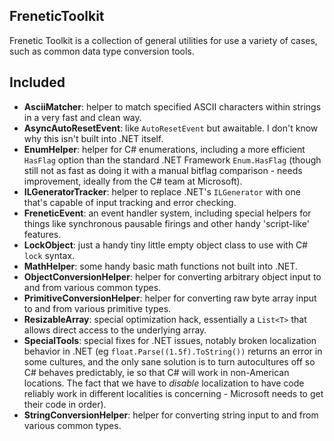 FreneticToolkit
---------------

Frenetic Toolkit is a collection of general utilities for use a variety of cases, such as common data type conversion tools.

## Included

- **AsciiMatcher**: helper to match specified ASCII characters within strings in a very fast and clean way.
- **AsyncAutoResetEvent**: like `AutoResetEvent` but awaitable. I don't know why this isn't built into .NET itself.
- **EnumHelper**: helper for C# enumerations, including a more efficient `HasFlag` option than the standard .NET Framework `Enum.HasFlag` (though still not as fast as doing it with a manual bitflag comparison - needs improvement, ideally from the C# team at Microsoft).
- **ILGeneratorTracker**: helper to replace .NET's `ILGenerator` with one that's capable of input tracking and error checking.
- **FreneticEvent**: an event handler system, including special helpers for things like synchronous pausable firings and other handy 'script-like' features.
- **LockObject**: just a handy tiny little empty object class to use with C# `lock` syntax.
- **MathHelper**: some handy basic math functions not built into .NET.
- **ObjectConversionHelper**: helper for converting arbitrary object input to and from various common types.
- **PrimitiveConversionHelper**: helper for converting raw byte array input to and from various primitive types.
- **ResizableArray**: special optimization hack, essentially a `List<T>` that allows direct access to the underlying array.
- **SpecialTools**: special fixes for .NET issues, notably broken localization behavior in .NET (eg `float.Parse((1.5f).ToString())` returns an error in some cultures, and the only sane solution is to turn autocultures off so C# behaves predictably, ie so that C# will work in non-American locations. The fact that we have to *disable* localization to have code reliably work in different localities is concerning - Microsoft needs to get their code in order).
- **StringConversionHelper**: helper for converting string input to and from various common types.
